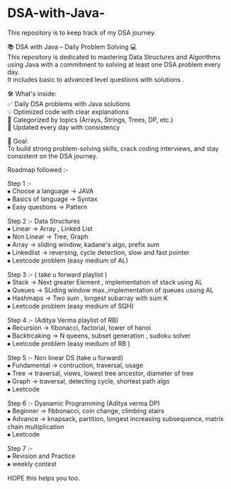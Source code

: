 # DSA-with-Java-
This repository is to keep track of my DSA journey.

📚 DSA with Java – Daily Problem Solving 💻<br>
This repository is dedicated to mastering Data Structures and Algorithms using Java with a commitment to solving at least one DSA problem every day.<br>
It includes basic to advanced level questions with solutions .

🛠️ What's inside:<br>
✅ Daily DSA problems with Java solutions<br>
💡 Optimized code with clear explanations<br>
📌 Categorized by topics (Arrays, Strings, Trees, DP, etc.)<br>
🔁 Updated every day with consistency<br>

🚀 Goal:<br>
To build strong problem-solving skills, crack coding interviews, and stay consistent on the DSA journey.

Roadmap followed :-

Step 1 :-<br>
⦁	Choose a language -> JAVA<br>
⦁	Basics of language -> Syntax<br>
⦁	Easy questions -> Pattern<br>


Step 2 :- Data Structures<br>
⦁	Linear -> Array , Linked List<br>
⦁	Non Linear -> Tree, Graph<br>
⦁	Array -> sliding window, kadane's algo, prefix sum<br>
⦁	Linkedlist -> reversing, cycle detection, slow and fast pointer<br>
⦁	Leetcode problem (easy medium of AL)<br>


Step 3 :- ( take u forward playlist )<br>
⦁	Stack -> Next greater Element , implementation of stack using AL<br>
⦁	Queues -> SLiding window max.,implementation of queues usong AL<br>
⦁	Hashmaps -> Two sum , longest subarray with sum K<br>
⦁	Leetcode problem (easy medium of SQH)<br>


Step 4 :- (Aditya Verma playlist of RB)<br>
⦁	Recursion -> fibonacci, factorial, tower of hanoi<br>
⦁	Backtrcaking -> N queens, subset generation , sudoku solver<br>
⦁	Leetcode problem (easy medium of RB )<br>


Step 5 :- Non linear DS (take u forward)<br>
⦁	Fundamental -> contruction, traversal, usage<br>
⦁	Tree -> traversal, views, lowest tree ancestor, diameter of tree<br>
⦁	Graph -> traversal, detecting cycle, shortest path algo<br>
⦁	Leetcode<br>


Step 6 :- Dyanamic Programming (Aditya verma DP)<br>
⦁	Beginner -> fibbonacci, coin change, climbing stairs<br>
⦁	Advance ->  knapsack, partition, longest increasing subsequence, matrix chain multiplication<br>
⦁	Leetcode<br>


Step 7 :-<br>
⦁	Revision and Practice<br>
⦁	weekly contest<br>

HOPE this helps you too.<br>
